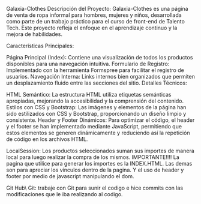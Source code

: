Galaxia-Clothes
Descripción del Proyecto:
Galaxia-Clothes es una página de venta de ropa informal para hombres, mujeres y niños, desarrollada como parte de un trabajo práctico para el curso de front-end de Talento Tech. Este proyecto refleja el enfoque en el aprendizaje continuo y la mejora de habilidades.

Características Principales:

Página Principal (Index): Contiene una visualización de todos los productos disponibles para una navegación intuitiva.
Formulario de Registro: Implementado con la herramienta Formspree para facilitar el registro de usuarios.
Navegación Interna: Links internos bien organizados que permiten un desplazamiento fluido entre las secciones del sitio.
Detalles Técnicos:

HTML Semántico: La estructura HTML utiliza etiquetas semánticas apropiadas, mejorando la accesibilidad y la comprensión del contenido.
Estilos con CSS y Bootstrap: Las imágenes y elementos de la página han sido estilizados con CSS y Bootstrap, proporcionando un diseño limpio y consistente.
Header y Footer Dinámicos: Para optimizar el código, el header y el footer se han implementado mediante JavaScript, permitiendo que estos elementos se generen dinámicamente y reduciendo así la repetición de código en los archivos HTML.

LocalSession: Los productos seleccionados suman sus importes de manera local para luego realizar la compra de los mismos.
IMPORTANTE!!!! La pagina que utilice para generar los importes es la INDEX.HTML. Las demas son para apreciar los vinculos dentro de la pagina. Y el uso de header y footer por medio de javascript manipulando el dom.

Git Hub\ Git: trabaje con Git para sunir el codigo e hice commits con las modificaciones que le iba realizando al codigo.